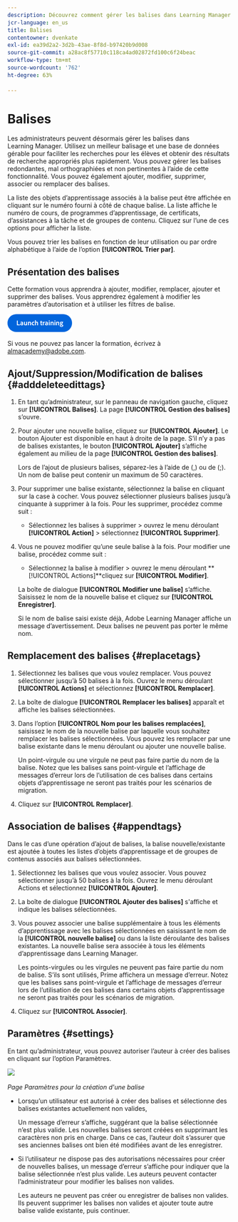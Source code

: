```yaml
---
description: Découvrez comment gérer les balises dans Learning Manager
jcr-language: en_us
title: Balises
contentowner: dvenkate
exl-id: ea39d2a2-3d2b-43ae-8f8d-b97420b9d008
source-git-commit: a28ac8f57710c118ca4ad02872fd100c6f24beac
workflow-type: tm+mt
source-wordcount: '762'
ht-degree: 63%

---
```


# Balises

Les administrateurs peuvent désormais gérer les balises dans Learning Manager. Utilisez un meilleur balisage et une base de données gérable pour faciliter les recherches pour les élèves et obtenir des résultats de recherche appropriés plus rapidement. Vous pouvez gérer les balises redondantes, mal orthographiées et non pertinentes à l’aide de cette fonctionnalité. Vous pouvez également ajouter, modifier, supprimer, associer ou remplacer des balises.

La liste des objets d’apprentissage associés à la balise peut être affichée en cliquant sur le numéro fourni à côté de chaque balise. La liste affiche le numéro de cours, de programmes d’apprentissage, de certificats, d’assistances à la tâche et de groupes de contenu. Cliquez sur l’une de ces options pour afficher la liste.

Vous pouvez trier les balises en fonction de leur utilisation ou par ordre alphabétique à l’aide de l’option **[!UICONTROL Trier par]**.

## Présentation des balises

Cette formation vous apprendra à ajouter, modifier, remplacer, ajouter et supprimer des balises. Vous apprendrez également à modifier les paramètres d’autorisation et à utiliser les filtres de balise.

[![bouton](assets/launch-training-button.png)](https://content.adobelearningmanageracademy.com/app/learner?accountId=98632#/course/8318920)

Si vous ne pouvez pas lancer la formation, écrivez à <almacademy@adobe.com>.

## Ajout/Suppression/Modification de balises {#adddeleteedittags}

1. En tant qu’administrateur, sur le panneau de navigation gauche, cliquez sur **[!UICONTROL Balises]**. La page **[!UICONTROL Gestion des balises]** s’ouvre.
1. Pour ajouter une nouvelle balise, cliquez sur **[!UICONTROL Ajouter]**. Le bouton Ajouter est disponible en haut à droite de la page. S’il n’y a pas de balises existantes, le bouton **[!UICONTROL Ajouter]** s’affiche également au milieu de la page **[!UICONTROL Gestion des balises]**.

   Lors de l’ajout de plusieurs balises, séparez-les à l’aide de (,) ou de (;). Un nom de balise peut contenir un maximum de 50 caractères.

1. Pour supprimer une balise existante, sélectionnez la balise en cliquant sur la case à cocher. Vous pouvez sélectionner plusieurs balises jusqu’à cinquante à supprimer à la fois. Pour les supprimer, procédez comme suit :

   * Sélectionnez les balises à supprimer > ouvrez le menu déroulant **[!UICONTROL Action]** > sélectionnez **[!UICONTROL Supprimer]**.

1. Vous ne pouvez modifier qu’une seule balise à la fois. Pour modifier une balise, procédez comme suit :

   * Sélectionnez la balise à modifier > ouvrez le menu déroulant **[!UICONTROL Actions]**cliquez sur **[!UICONTROL Modifier]**.

   La boîte de dialogue **[!UICONTROL Modifier une balise]** s’affiche. Saisissez le nom de la nouvelle balise et cliquez sur **[!UICONTROL Enregistrer]**.

   Si le nom de balise saisi existe déjà, Adobe Learning Manager affiche un message d’avertissement. Deux balises ne peuvent pas porter le même nom.

## Remplacement des balises {#replacetags}

1. Sélectionnez les balises que vous voulez remplacer. Vous pouvez sélectionner jusqu’à 50 balises à la fois. Ouvrez le menu déroulant **[!UICONTROL Actions]** et sélectionnez **[!UICONTROL Remplacer]**.
1. La boîte de dialogue **[!UICONTROL Remplacer les balises]** apparaît et affiche les balises sélectionnées.

1. Dans l’option **[!UICONTROL Nom pour les balises remplacées]**, saisissez le nom de la nouvelle balise par laquelle vous souhaitez remplacer les balises sélectionnées. Vous pouvez les remplacer par une balise existante dans le menu déroulant ou ajouter une nouvelle balise.

   Un point-virgule ou une virgule ne peut pas faire partie du nom de la balise.  Notez que les balises sans point-virgule et l’affichage de messages d’erreur lors de l’utilisation de ces balises dans certains objets d’apprentissage ne seront pas traités pour les scénarios de migration.

1. Cliquez sur **[!UICONTROL Remplacer]**.

## Association de balises {#appendtags}

Dans le cas d’une opération d’ajout de balises, la balise nouvelle/existante est ajoutée à toutes les listes d’objets d’apprentissage et de groupes de contenus associés aux balises sélectionnées.

1. Sélectionnez les balises que vous voulez associer. Vous pouvez sélectionner jusqu’à 50 balises à la fois. Ouvrez le menu déroulant Actions et sélectionnez **[!UICONTROL Ajouter]**.
1. La boîte de dialogue **[!UICONTROL Ajouter des balises]** s&#39;affiche et indique les balises sélectionnées.
1. Vous pouvez associer une balise supplémentaire à tous les éléments d’apprentissage avec les balises sélectionnées en saisissant le nom de la **[!UICONTROL nouvelle balise]** ou dans la liste déroulante des balises existantes. La nouvelle balise sera associée à tous les éléments d’apprentissage dans Learning Manager.

   Les points-virgules ou les virgules ne peuvent pas faire partie du nom de balise. S’ils sont utilisés, Prime affichera un message d’erreur. Notez que les balises sans point-virgule et l’affichage de messages d’erreur lors de l’utilisation de ces balises dans certains objets d’apprentissage ne seront pas traités pour les scénarios de migration.

1. Cliquez sur **[!UICONTROL Associer]**.

## Paramètres {#settings}

En tant qu’administrateur, vous pouvez autoriser l’auteur à créer des balises en cliquant sur l’option Paramètres.

![](assets/unknown-1.jpeg)

*Page Paramètres pour la création d&#39;une balise*

* Lorsqu’un utilisateur est autorisé à créer des balises et sélectionne des balises existantes actuellement non valides,

  Un message d’erreur s’affiche, suggérant que la balise sélectionnée n’est plus valide. Les nouvelles balises seront créées en supprimant les caractères non pris en charge. Dans ce cas, l’auteur doit s’assurer que ses anciennes balises ont bien été modifiées avant de les enregistrer.

* Si l’utilisateur ne dispose pas des autorisations nécessaires pour créer de nouvelles balises, un message d’erreur s’affiche pour indiquer que la balise sélectionnée n’est plus valide. Les auteurs peuvent contacter l’administrateur pour modifier les balises non valides.

  Les auteurs ne peuvent pas créer ou enregistrer de balises non valides. Ils peuvent supprimer les balises non valides et ajouter toute autre balise valide existante, puis continuer.
